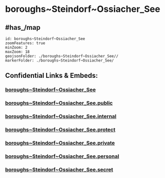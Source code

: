 # boroughs~Steindorf~Ossiacher_See


## #has_/map  



```leaflet
id: boroughs~Steindorf~Ossiacher_See
zoomFeatures: true 
minZoom: 2 
maxZoom: 18
geojsonFolder: ./boroughs~Steindorf~Ossiacher_See//
markerFolder: ./boroughs~Steindorf~Ossiacher_See/
```


## Confidential Links & Embeds: 

### [boroughs~Steindorf~Ossiacher_See](/_Standards/Earth/Continent/Europe/Europe~Central/Austria/Austrias_States/Kärnten/counties~Kärnten/Feldkirchen/cities~Feldkirchen/Steindorf~Ossiacher_See/boroughs~Steindorf~Ossiacher_See.md) 

### [boroughs~Steindorf~Ossiacher_See.public](/_public/Earth/Continent/Europe/Europe~Central/Austria/Austrias_States/Kärnten/counties~Kärnten/Feldkirchen/cities~Feldkirchen/Steindorf~Ossiacher_See/boroughs~Steindorf~Ossiacher_See.public.md) 

### [boroughs~Steindorf~Ossiacher_See.internal](/_internal/Earth/Continent/Europe/Europe~Central/Austria/Austrias_States/Kärnten/counties~Kärnten/Feldkirchen/cities~Feldkirchen/Steindorf~Ossiacher_See/boroughs~Steindorf~Ossiacher_See.internal.md) 

### [boroughs~Steindorf~Ossiacher_See.protect](/_protect/Earth/Continent/Europe/Europe~Central/Austria/Austrias_States/Kärnten/counties~Kärnten/Feldkirchen/cities~Feldkirchen/Steindorf~Ossiacher_See/boroughs~Steindorf~Ossiacher_See.protect.md) 

### [boroughs~Steindorf~Ossiacher_See.private](/_private/Earth/Continent/Europe/Europe~Central/Austria/Austrias_States/Kärnten/counties~Kärnten/Feldkirchen/cities~Feldkirchen/Steindorf~Ossiacher_See/boroughs~Steindorf~Ossiacher_See.private.md) 

### [boroughs~Steindorf~Ossiacher_See.personal](/_personal/Earth/Continent/Europe/Europe~Central/Austria/Austrias_States/Kärnten/counties~Kärnten/Feldkirchen/cities~Feldkirchen/Steindorf~Ossiacher_See/boroughs~Steindorf~Ossiacher_See.personal.md) 

### [boroughs~Steindorf~Ossiacher_See.secret](/_secret/Earth/Continent/Europe/Europe~Central/Austria/Austrias_States/Kärnten/counties~Kärnten/Feldkirchen/cities~Feldkirchen/Steindorf~Ossiacher_See/boroughs~Steindorf~Ossiacher_See.secret.md)


